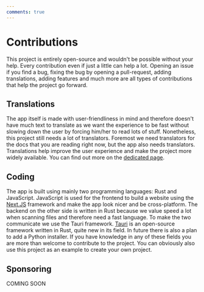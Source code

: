 ```yaml
---
comments: true
---
```


# Contributions
This project is entirely open-source and wouldn't be possible without your help. Every contribution even if just a little
can help a lot. Opening an issue if you find a bug, fixing the bug by opening a pull-request, adding translations, adding features
and much more are all types of contributions that help the project go forward.

## Translations
The app itself is made with user-friendliness in mind and therefore doesn't have much text to translate as we want the
experience to be fast without slowing down the user by forcing him/her to read lots of stuff. Nonetheless, this project
still needs a lot of translators. Foremost we need translators for the docs that you are reading right now, but the app
also needs translators. Translations help improve the user experience and make the project more widely available. You
can find out more on the [dedicated page](./translations.md).

## Coding
The app is built using mainly two programming languages: Rust and JavaScript. JavaScript is used for the frontend to
build a website using the [Next.JS](https://nextjs.org/) framework and make the app look nicer and be cross-platform. The backend on the other side
is written in Rust because we value speed a lot when scanning files and therefore need a fast language. To make the two
communicate we use the Tauri framework. [Tauri](https://tauri.app/) is an open-source framework written in Rust, quite new in its field.
In future there is also a plan to add a Python installer. If you have knowledge in any of these fields you are more than welcome
to contribute to the project. You can obviously also use this project as an example to create your own project.

## Sponsoring
COMING SOON